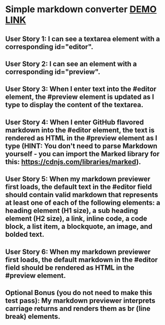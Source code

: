 # Simple markdown converter [DEMO LINK](https://vasyl-pavlenko.github.io/markdown-converter/)

## User Story 1: I can see a textarea element with a corresponding id="editor".

##  User Story 2: I can see an element with a corresponding id="preview".

## User Story 3: When I enter text into the #editor element, the #preview element is updated as I type to display the content of the textarea.

## User Story 4: When I enter GitHub flavored markdown into the #editor element, the text is rendered as HTML in the #preview element as I type (HINT: You don't need to parse Markdown yourself - you can import the Marked library for this: https://cdnjs.com/libraries/marked).

## User Story 5: When my markdown previewer first loads, the default text in the #editor field should contain valid markdown that represents at least one of each of the following elements: a heading element (H1 size), a sub heading element (H2 size), a link, inline code, a code block, a list item, a blockquote, an image, and bolded text.

## User Story 6: When my markdown previewer first loads, the default markdown in the #editor field should be rendered as HTML in the #preview element.

## Optional Bonus (you do not need to make this test pass): My markdown previewer interprets carriage returns and renders them as br (line break) elements.
